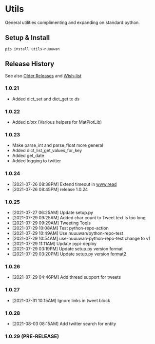 # Utils

General utilities complimenting and expanding on standard python.

## Setup & Install

```
pip install utils-nuuuwan
```

## Release History
See also [Older Releases](OLDER_RELEASES.md) and [Wish-list](WISHLIST.md)

### 1.0.21
* Added dict_set and dict_get to *ds*

### 1.0.22
* Added *plotx* (Various helpers for MatPlotLib)

### 1.0.23
* Make parse_int and parse_float more general
* Added dict_list_get_values_for_key
* Added get_date
* Added logging to twitter

### 1.0.24
* [2021-07-26 08:38PM] Extend timeout in www.read
* [2021-07-26 08:45PM] release 1.0.24

### 1.0.25
* [2021-07-27 06:25AM] Update setup.py
* [2021-07-29 09:25AM] Added char count to Tweet text is too long
* [2021-07-29 09:29AM] Tweeting Tools
* [2021-07-29 10:08AM] Test python-repo-action
* [2021-07-29 10:49AM] Use nuuuwan/python-repo-test
* [2021-07-29 10:54AM] use-nuuuwan-python-repo-test change to v1
* [2021-07-29 11:11AM] Update pypi-deploy
* [2021-07-29 03:19PM] Update setup.py version format
* [2021-07-29 03:20PM] Update setup.py version format2

### 1.0.26
* [2021-07-29 04:46PM] Add thread support for tweets

### 1.0.27
* [2021-07-31 10:15AM] Ignore links in tweet block

### 1.0.28 
* [2021-08-03 08:15AM] Add twitter search for entity
### 1.0.29 (PRE-RELEASE)
